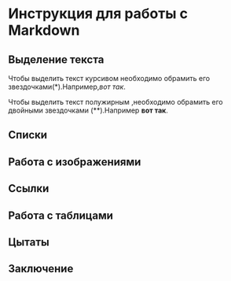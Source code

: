 # Инструкция для работы с Markdown

## Выделение текста

Чтобы выделить текст курсивом необходимо обрамить его звездочками(*).Например,*вот так*.

Чтобы выделить текст полужирным ,необходимо обрамить его двойными звездочками (**).Например **вот так**.
## Списки

## Работа с изображениями

## Ссылки

## Работа с таблицами

## Цытаты

## Заключение